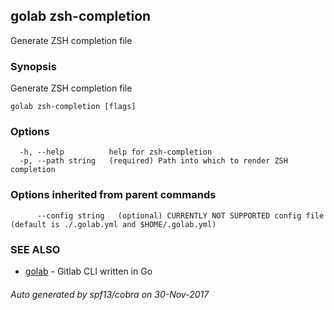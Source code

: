 ## golab zsh-completion

Generate ZSH completion file

### Synopsis


Generate ZSH completion file

```
golab zsh-completion [flags]
```

### Options

```
  -h, --help          help for zsh-completion
  -p, --path string   (required) Path into which to render ZSH completion
```

### Options inherited from parent commands

```
      --config string   (optional) CURRENTLY NOT SUPPORTED config file (default is ./.golab.yml and $HOME/.golab.yml)
```

### SEE ALSO
* [golab](golab.md)	 - Gitlab CLI written in Go

###### Auto generated by spf13/cobra on 30-Nov-2017
